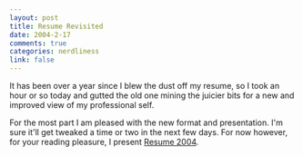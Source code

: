 ```yaml
--- 
layout: post
title: Resume Revisited
date: 2004-2-17
comments: true
categories: nerdliness
link: false
---
```

It has been over a year since I blew the dust off my resume, so I took an hour or so today and gutted the old one mining the juicier bits for a new and improved view of my professional self.

For the most part I am pleased with the new format and presentation. I'm sure it'll get tweaked a time or two in the next few days. For now however, for your reading pleasure, I present <a href="http://zanshin.net/resume.html" title="Mark's resume">Resume 2004</a>.
